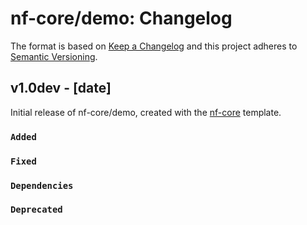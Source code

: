# nf-core/demo: Changelog

The format is based on [Keep a Changelog](https://keepachangelog.com/en/1.0.0/)
and this project adheres to [Semantic Versioning](https://semver.org/spec/v2.0.0.html).

## v1.0dev - [date]

Initial release of nf-core/demo, created with the [nf-core](https://nf-co.re/) template.

### `Added`

### `Fixed`

### `Dependencies`

### `Deprecated`
